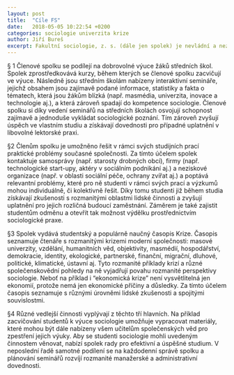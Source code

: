 ```yaml
---
layout: post
title:  "Cíle FS"
date:   2018-05-05 10:22:54 +0200
categories: sociologie univerzita krize
author: Jiří Bureš
excerpt: Fakultní sociologie, z. s. (dále jen spolek) je nevládní a nezisková organizace, jejímž posláním je pomáhat studentům sociologie a popularizovat sociologii v české společnosti. Těchto cílů je dosahováno prostřednictvím čtyř hlavních činností (výuka studentů na SŠ, řešení školních prací s přesahem mimo univerzitu, rozvíjení autorských dovedností, průprava ve správě organizací).
---
```


§ 1    Členové spolku se podílejí na dobrovolné výuce žáků středních škol. Spolek zprostředkovává kurzy, během kterých se členové spolku  zacvičují ve výuce. Následně jsou středním školám nabízeny interaktivní semináře, jejichž obsahem jsou zajímavě podané informace, statistiky a fakta o tématech, která jsou žákům blízká (např. masmédia, univerzita, inovace a technologie aj.), a která zároveň spadají do kompetence sociologie. Členové spolku si díky vedení seminářů na středních školách osvojují schopnost zajímavě a jednoduše vykládat sociologické poznání. Tím zároveň zvyšují úspěch ve vlastním studiu a získávají dovednosti pro případné uplatnění v libovolné lektorské praxi.
 
§2    Členům spolku je umožněno řešit v rámci svých studijních prací praktické problémy současné společnosti. Za tímto účelem spolek kontaktuje samosprávy (např. starosty drobných obcí), firmy (např. technologické start-upy, aktéry v sociálním podnikání aj.) a neziskové organizace (např. v oblasti sociální péče, ochrany zvířat aj.) a poptává relevantní problémy, které pro ně studenti v rámci svých prací a výzkumů mohou individuálně, či kolektivně řešit. Díky tomu studenti již během studia získávají  zkušenosti s rozmanitými oblastmi lidské činnosti a zvyšují uplatnění pro jejich rozličná budoucí zaměstnání. Záměrem je také zajistit studentům odměnu a otevřít tak možnost výdělku prostřednictvím sociologické praxe.

§3    Spolek vydává studentský a populárně naučný časopis Krize. Časopis seznamuje čtenáře s rozmanitými krizemi moderní společnosti: masové univerzity, vzdělání, humanitních věd, objektivity, masmédií, hospodářství, demokracie, identity, ekologické, partnerské, finanční, migrační, dluhové, politické, klimatické, ústavní aj.  Tyto rozmanité příklady krizí a různé společenskovědní pohledy na ně vyjadřují povahu rozmanité perspektivy sociologie. Neboť na příklad i “ekonomická krize” není vysvětlitelná jen ekonomií, protože nemá jen ekonomické příčiny a důsledky. Za tímto účelem časopis seznamuje s různými úrovněmi lidské zkušenosti a spojitými souvislostmi.

§4    Různé vedlejší činnosti vyplývají z těchto tří hlavních. Na příklad zacvičování studentů k výuce sociologie umožňuje vypracovat materiály, které mohou být dále nabízeny všem učitelům společenských věd pro zpestření jejich výuky.  Aby se studenti sociologie mohli uvedeným činnostem věnovat, nabízí spolek rady pro efektivní a úspěšné studium. V neposlední řadě samotné podílení se na každodenní správě spolku a plánování seminářů rozvíjí rozmanité manažerské a administrativní dovednosti.


